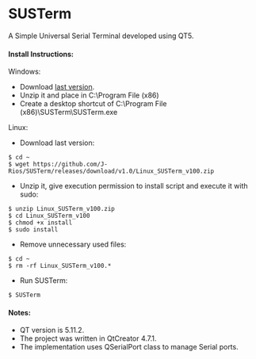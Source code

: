 # SUSTerm
A Simple Universal Serial Terminal developed using QT5.

#### Install Instructions:
Windows:
  * Download [last version](https://github.com/J-Rios/SUSTerm/releases/download/v1.0/Windows_SUSTerm_v100.zip).
  * Unzip it and place in C:\Program File (x86)
  * Create a desktop shortcut of C:\Program File (x86)\SUSTerm\SUSTerm.exe

Linux:
  * Download last version:
  ```
  $ cd ~
  $ wget https://github.com/J-Rios/SUSTerm/releases/download/v1.0/Linux_SUSTerm_v100.zip
  ```
  
  * Unzip it, give execution permission to install script and execute it with sudo:
  ```
  $ unzip Linux_SUSTerm_v100.zip
  $ cd Linux_SUSTerm_v100
  $ chmod +x install
  $ sudo install
  ```
  
  * Remove unnecessary used files:
  ```
  $ cd ~
  $ rm -rf Linux_SUSTerm_v100.*
  ```
  
  * Run SUSTerm:
  ```
  $ SUSTerm
  ```

#### Notes:

- QT version is 5.11.2.
- The project was written in QtCreator 4.7.1.
- The implementation uses QSerialPort class to manage Serial ports.
